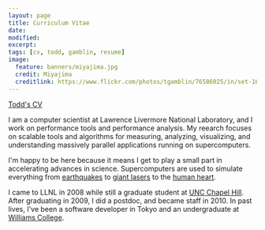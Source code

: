 ```yaml
---
layout: page
title: Curriculum Vitae
date:
modified:
excerpt:
tags: [cv, todd, gamblin, resume]
image:
  feature: banners/miyajima.jpg
  credit: Miyajima
  creditlink: https://www.flickr.com/photos/tgamblin/76586025/in/set-1647986
---
```


<i class="fa fa-file-pdf-o"></i> [Todd's CV](todd-cv.pdf)

I am a computer scientist at Lawrence Livermore National Laboratory,
and I work on performance tools and performance analysis.  My reearch
focuses on scalable tools and algorithms for measuring, analyzing,
visualizing, and understanding massively parallel applications running
on supercomputers.

I'm happy to be here because it means I get to play a small part in
accelerating advances in science.  Supercomputers are used to simulate
everything from
[earthquakes](http://computation.llnl.gov//research/project-highlights/numerical-methods-boost-modeling-efficiency)
to [giant
lasers](http://computation.llnl.gov/research/mission-support/NIF) to
the [human
heart](http://hpcinnovationcenter.llnl.gov/cardioid-heart-modeling.php).

I came to LLNL in 2008 while still a graduate student at [UNC Chapel
Hill](https://www.unc.edu).  After graduating in 2009, I did a postdoc,
and became staff in 2010.  In past lives, I've been a software
developer in Tokyo and an undergraduate at
[Williams College](http://www.williams.edu).
